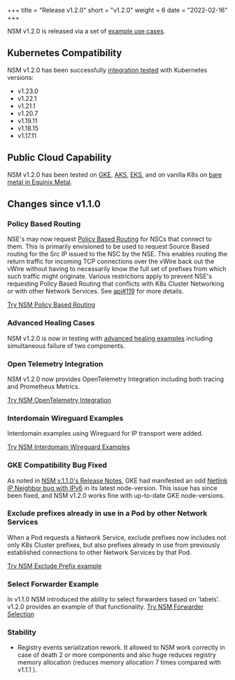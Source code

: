 +++
title = "Release v1.2.0"
short = "v1.2.0"
weight = 6
date = "2022-02-16"
+++

NSM v1.2.0 is released via a set of [example use cases](https://github.com/networkservicemesh/deployments-k8s/tree/release/v1.2.0).

## Kubernetes Compatibility
NSM v1.2.0 has been successfully [integration tested](https://github.com/networkservicemesh/integration-k8s-kind/runs/5223587459?check_suite_focus=true) with Kubernetes versions:

- v1.23.0
- v1.22.1
- v1.21.1
- v1.20.7
- v1.19.11
- v1.18.15
- v1.17.11

## Public Cloud Capability

NSM v1.2.0 has been tested on [GKE](https://github.com/networkservicemesh/integration-k8s-gke/runs/5223597159?check_suite_focus=true), [AKS](https://github.com/networkservicemesh/integration-k8s-aks/runs/5223586673?check_suite_focus=true), [EKS](https://github.com/networkservicemesh/integration-k8s-aws/runs/5223586960?check_suite_focus=true), and on vanilla K8s on [bare metal in Equinix Metal](https://github.com/networkservicemesh/integration-k8s-packet/runs/5223587912?check_suite_focus=true).

## Changes since v1.1.0

### Policy Based Routing

NSE's may now request [Policy Based Routing](https://en.wikipedia.org/wiki/Policy-based_routing) for NSCs that connect to them.  This is primarily envisioned to be used to request Source Based routing for the Src IP issued to the NSC by the NSE.  This enables routing the return traffic for incoming TCP connections over the vWire back out the vWire without having to necessarily know the full set of prefixes from which such traffic might originate.   Various restrictions apply to prevent NSE's requesting Policy Based Routing that conflicts with K8s Cluster Networking or with other Network Services.  See [api#119](https://github.com/networkservicemesh/api/issues/119) for more details.

[Try NSM Policy Based Routing](https://github.com/networkservicemesh/deployments-k8s/tree/v1.2.0/examples/features/policy-based-routing)

### Advanced Healing Cases

NSM v1.2.0 is now in testing with [advanced healing examples](https://github.com/networkservicemesh/deployments-k8s/tree/v1.2.0/examples/heal) including simultaneous failure of two components.

### Open Telemetry Integration

NSM v1.2.0 now provides OpenTelemetry Integration including both tracing and Prometheus Metrics.

[Try NSM OpenTelemetry Integration](https://github.com/networkservicemesh/deployments-k8s/tree/v1.2.0/examples/observability)

### Interdomain Wireguard Examples

Interdomain examples using Wireguard for IP transport were added.

[Try NSM Interdomain Wireguard Examples](https://github.com/networkservicemesh/deployments-k8s/tree/v1.2.0/examples/interdomain)

### GKE Compatibility Bug Fixed
As noted in [NSM v.1.1.0's Release Notes](/docs/releases/v1.1.0/#gke-compatibility), GKE had manifested an odd [Netlink IP Neighbor bug with IPv6](https://github.com/networkservicemesh/integration-k8s-gke/issues/215) in its latest node-version.  This issue has since been fixed, and NSM v1.2.0 works fine with up-to-date GKE node-versions.

### Exclude prefixes already in use in a Pod by other Network Services
When a Pod requests a Network Service, exclude prefixes now includes not only K8s Cluster prefixes, but also prefixes already in use from previously established connections to other Network Services by that Pod.

[Try NSM Exclude Prefix example](https://github.com/networkservicemesh/deployments-k8s/tree/main/examples/features/exclude-prefixes-client)

### Select Forwarder Example

In v1.1.0 NSM introduced the ability to select forwarders based on 'labels'.  v1.2.0 provides an example of that functionality.
[Try NSM Forwarder Selection](https://github.com/networkservicemesh/deployments-k8s/tree/main/examples/features/select-forwarder)

### Stability
- Registry events serialization rework. It allowed to NSM work correctly in case of death 2 or more components and also huge reduces registry memory allocation (reduces memory allocation 7 times compared with v1.1.1 ). 
